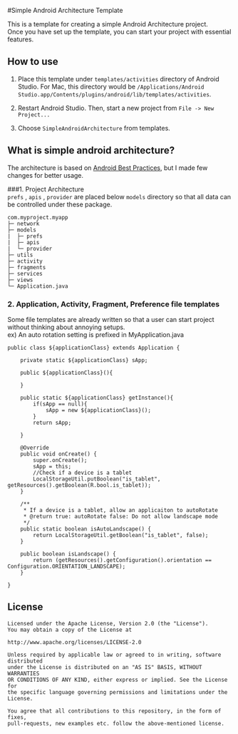 #Simple Android Architecture Template

This is a template for creating a simple Android Architecture project.  
Once you have set up the template, you can start your project with essential features.

## How to use
1. Place this template under `templates/activities` directory of Android Studio.
For Mac, this directory would be `/Applications/Android Studio.app/Contents/plugins/android/lib/templates/activities`.
2. Restart Android Studio. Then, start a new project from `File -> New Project...`

3. Choose `SimpleAndroidArchitecture` from templates.

## What is simple android architecture?

The architecture is based on [Android Best Practices](https://github.com/futurice/android-best-practices), but I made few changes for better usage.

###1. Project Architecture  
`prefs` , `apis` , `provider` are placed below `models` directory so that all data can be controlled under these package. 

```
com.myproject.myapp
├─ network
├─ models
|  ├─ prefs
|  ├─ apis
|  └─ provider
├─ utils
├─ activity
├─ fragments
├─ services
├─ views
└─ Application.java 
```

### 2. Application, Activity, Fragment, Preference file templates 

Some file templates are already written so that a user can start project without thinking about annoying setups.   
ex) An auto rotation setting is prefixed in MyApplication.java

```
public class ${applicationClass} extends Application {

    private static ${applicationClass} sApp;

    public ${applicationClass}(){

    }

    public static ${applicationClass} getInstance(){
        if(sApp == null){
            sApp = new ${applicationClass}();
        }
        return sApp;

    }

    @Override
    public void onCreate() {
        super.onCreate();
        sApp = this;
        //Check if a device is a tablet
        LocalStorageUtil.putBoolean("is_tablet", getResources().getBoolean(R.bool.is_tablet));        
    }

    /**
     * If a device is a tablet, allow an applicaiton to autoRotate 
     * @return true: autoRotate false: Do not allow landscape mode  
     */
    public static boolean isAutoLandscape() {
        return LocalStorageUtil.getBoolean("is_tablet", false);
    }

    public boolean isLandscape() {
        return (getResources().getConfiguration().orientation == Configuration.ORIENTATION_LANDSCAPE);
    }

}
```

## License

```
Licensed under the Apache License, Version 2.0 (the "License"). 
You may obtain a copy of the License at

http://www.apache.org/licenses/LICENSE-2.0

Unless required by applicable law or agreed to in writing, software distributed
under the License is distributed on an "AS IS" BASIS, WITHOUT WARRANTIES
OR CONDITIONS OF ANY KIND, either express or implied. See the License for
the specific language governing permissions and limitations under the License.

You agree that all contributions to this repository, in the form of fixes, 
pull-requests, new examples etc. follow the above-mentioned license.
```

